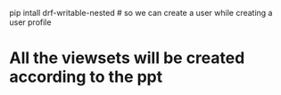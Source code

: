 pip intall drf-writable-nested # so we can create a user while creating a user profile

# All the viewsets will be created according to the ppt
